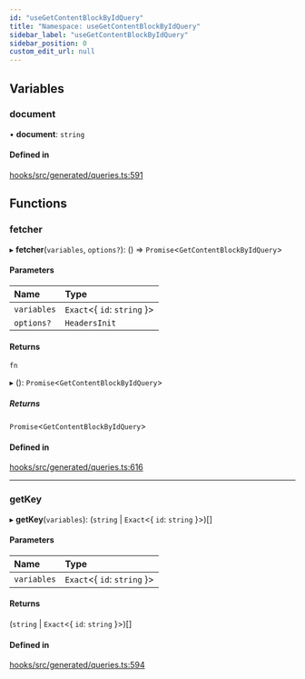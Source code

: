 ```yaml
---
id: "useGetContentBlockByIdQuery"
title: "Namespace: useGetContentBlockByIdQuery"
sidebar_label: "useGetContentBlockByIdQuery"
sidebar_position: 0
custom_edit_url: null
---
```


## Variables

### document

• **document**: `string`

#### Defined in

[hooks/src/generated/queries.ts:591](https://github.com/AKASHAorg/akasha-core/blob/6ca157f7/libs/hooks/src/generated/queries.ts#L591)

## Functions

### fetcher

▸ **fetcher**(`variables`, `options?`): () => `Promise`<`GetContentBlockByIdQuery`\>

#### Parameters

| Name | Type |
| :------ | :------ |
| `variables` | `Exact`<{ `id`: `string`  }\> |
| `options?` | `HeadersInit` |

#### Returns

`fn`

▸ (): `Promise`<`GetContentBlockByIdQuery`\>

##### Returns

`Promise`<`GetContentBlockByIdQuery`\>

#### Defined in

[hooks/src/generated/queries.ts:616](https://github.com/AKASHAorg/akasha-core/blob/6ca157f7/libs/hooks/src/generated/queries.ts#L616)

___

### getKey

▸ **getKey**(`variables`): (`string` \| `Exact`<{ `id`: `string`  }\>)[]

#### Parameters

| Name | Type |
| :------ | :------ |
| `variables` | `Exact`<{ `id`: `string`  }\> |

#### Returns

(`string` \| `Exact`<{ `id`: `string`  }\>)[]

#### Defined in

[hooks/src/generated/queries.ts:594](https://github.com/AKASHAorg/akasha-core/blob/6ca157f7/libs/hooks/src/generated/queries.ts#L594)
